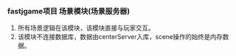 ### fastjgame项目 场景模块(场景服务器)
1. 所有场景逻辑在该模块，该模块直接与玩家交互。
2. 该模块不连接数据库，数据由centerServer入库，scene操作的始终是内存数据。